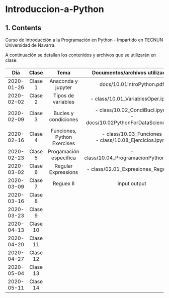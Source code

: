 # Introduccion-a-Python

## 1. Contents

Curso de Introducción a la Programación en Python - Impartido en TECNUN Universidad de Navarra.

A continuación se detallan los contenidos y archivos que se utilizarán en clase:

|    Día     |  Clase   |            Tema             |                    Documentos/archivos utilizados                     | Práctica |
| :--------: | :------: | :-------------------------: | :-------------------------------------------------------------------: | :------: |
| 2020-01-26 | Clase 1  |     Anaconda y jupyter      |                       docs/10.01IntroPython.pdf                       |          |
| 2020-02-02 | Clase 2  |     Tipos de variables      |                   - class/10.01_VariablesOper.ipynb                   |          |
| 2020-02-09 | Clase 3  |    Bucles y condiciones     | - class/10.02_CondiBucl.ipynb<br>- docs/10.02PythonForDataScience.pdf |          |
| 2020-02-16 | Clase 4  | Funciones, Python Exercises |       - class/10.03_Funciones<br>- class/10.08_Ejercicios.ipynb       |  10.08   |
| 2020-02-23 | Clase 5  |   Progamación específica    |                - class/10.04_ProgramacionPython.ipynb                 |  10.05   |
| 2020-03-02 | Clase 6  |     Regular Expressions     |       - class/02.01_Expresiones_Regulares                             |          |
| 2020-03-09 | Clase 7  |   Reguex II | input output  |         https://regexone.com/ | 02.02_input_output                    |          |
| 2020-03-16 | Clase 8  |                             |                                                                       |          |
| 2020-03-23 | Clase 9  |                             |                                                                       |          |
| 2020-04-13 | Clase 10 |                             |                                                                       |          |
| 2020-04-20 | Clase 11 |                             |                                                                       |          |
| 2020-04-27 | Clase 12 |                             |                                                                       |          |
| 2020-05-04 | Clase 13 |                             |                                                                       |          |
| 2020-05-11 | Clase 14 |                             |                                                                       |          |
